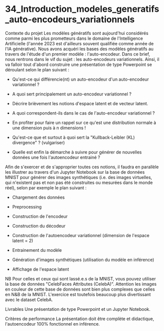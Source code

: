 # 34_Introduction_modeles_generatifs_auto-encodeurs_variationnels

Contexte du projet
Les modèles génératifs sont aujourd'hui considérés comme parmi les plus prometteurs dans le domaine de l'Intelligence Artificielle (l'année 2023 est d'ailleurs souvent qualifiée comme année de l'IA générative). Nous avons acquéri les bases des modèles génératifs au travers de l'étude d'un premier modèle : l'auto-encodeur. Dans ce brief, nous rentrons dans le vif du sujet : les auto-encodeurs variationnels. Ainsi, il va falloir tout d'abord construire une présentation de type Powerpoint se déroulant selon le plan suivant :

* Qu'est-ce qui différencie(nt) un auto-encodeur d'un auto-encodeur variationnel ?

* A quoi sert principalement un auto-encodeur variationnel ?

* Décrire brièvement les notions d'espace latent et de vecteur latent.
* A quoi correspondent-ils dans le cas de l'auto-encodeur variationnel ?
* En profiter pour faire un rappel sur ce qu'est une distribution normale à une dimension puis à n dimensions !
* Qu'est-ce que et surtout à quoi sert la "Kullback-Leibler (KL) divergence" ? (vulgariser)
* Quelle est enfin la démarche à suivre pour générer de nouvelles données une fois l'autoencodeur entrainé ?

Afin de s'exercer et de s'approprier toutes ces notions, il faudra en parallèle les illustrer au travers d'un Jupyter Notebook sur la base de données MNIST pour générer des images synthétiques (i.e. des images virtuelles, qui n'existent pas et non pas été construites ou mesurées dans le monde réel), selon par exemple le plan suivant :

* Chargement des données

* Preprocessing

* Construction de l'encodeur

* Construction du décodeur

* Construction de l'autoencodeur variationnel (dimension de l'espace latent = 2)

* Entrainement du modèle

* Génération d'images synthétiques (utilisation du modèle en inférence)

* Affichage de l'espace latent



NB Pour celles et ceux qui sont lassé.e.s de la MNIST, vous pouvez utiliser la base de données "CelebFaces Attributes (CelebA)". Attention les images en couleur de cette base de données sont bien plus complexes que celles en N&B de la MNIST. L'exercice est toutefois beaucoup plus divertissant avec le dataset CelebA.

Livrables
Une présentation de type Powerpoint et un Jupyter Notebook.

Critères de performance
La présentation doit être complète et didactique, l'autoencodeur 100% fonctionnel en inférence.
